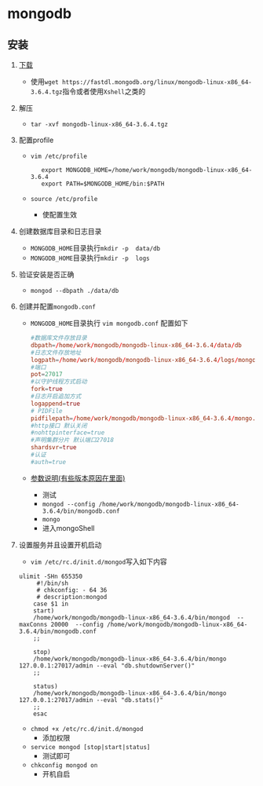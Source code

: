 # mongodb

## 安装

1. [下载](https://www.mongodb.com/download-center?jmp=nav#community)
    - 使用`wget https://fastdl.mongodb.org/linux/mongodb-linux-x86_64-3.6.4.tgz`指令或者使用`Xshell`之类的

2. 解压
    - `tar -xvf mongodb-linux-x86_64-3.6.4.tgz`

3. 配置profile
    - `vim /etc/profile`

      ```profile
         export MONGODB_HOME=/home/work/mongodb/mongodb-linux-x86_64-3.6.4
         export PATH=$MONGODB_HOME/bin:$PATH
       ```

    - `source /etc/profile`
      - 使配置生效

4. 创建数据库目录和日志目录
    - `MONGODB_HOME`目录执行`mkdir -p  data/db`
    - `MONGODB_HOME`目录执行`mkdir -p  logs`

5. 验证安装是否正确

   - `mongod --dbpath ./data/db`

6. 创建并配置`mongodb.conf`
   - `MONGODB_HOME`目录执行 `vim mongodb.conf` 配置如下

      ```conf
      #数据库文件存放目录
      dbpath=/home/work/mongodb/mongodb-linux-x86_64-3.6.4/data/db
      #日志文件存放地址
      logpath=/home/work/mongodb/mongodb-linux-x86_64-3.6.4/logs/mongodb.log
      #端口
      pot=27017
      #以守护线程方式启动
      fork=true
      #日志开启追加方式
      logappend=true
      # PIDFile
      pidfilepath=/home/work/mongodb/mongodb-linux-x86_64-3.6.4/mongo.pid
      #http接口 默认关闭
      #nohttpinterface=true
      #声明集群分片 默认端口27018
      shardsvr=true
      #认证
      #auth=true
      ```

   - [参数说明(有些版本原因在里面)](http://blog.csdn.net/fdipzone/article/details/7442162)
     - 测试
     - `mongod --config /home/work/mongodb/mongodb-linux-x86_64-3.6.4/bin/mongodb.conf`
     - `mongo`
     - 进入mongoShell

7. 设置服务并且设置开机启动
    - `vim /etc/rc.d/init.d/mongod`写入如下内容

    ```shell
    ulimit -SHn 655350
         #!/bin/sh
         # chkconfig: - 64 36
         # description:mongod
        case $1 in
        start)
        /home/work/mongodb/mongodb-linux-x86_64-3.6.4/bin/mongod  --maxConns 20000  --config /home/work/mongodb/mongodb-linux-x86_64-3.6.4/bin/mongodb.conf
        ;;
 
        stop)
        /home/work/mongodb/mongodb-linux-x86_64-3.6.4/bin/mongo 127.0.0.1:27017/admin --eval "db.shutdownServer()"
        ;;
 
        status)
        /home/work/mongodb/mongodb-linux-x86_64-3.6.4/bin/mongo 127.0.0.1:27017/admin --eval "db.stats()"
        ;;
        esac
 
    ```

   - `chmod +x /etc/rc.d/init.d/mongod`
     - 添加权限
   - `service mongod [stop|start|status]`
     - 测试即可
   - `chkconfig mongod on`
     - 开机自启
